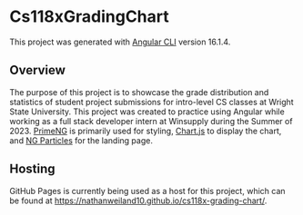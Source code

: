 # Cs118xGradingChart

This project was generated with [Angular CLI](https://github.com/angular/angular-cli) version 16.1.4.

## Overview

The purpose of this project is to showcase the grade distribution and statistics of student project submissions for
intro-level CS classes at Wright State University. This project was created to practice using Angular while working as a
full stack developer intern at Winsupply during the Summer of 2023. [PrimeNG](https://primeng.org/) is primarily used
for styling, [Chart.js](https://www.chartjs.org/) to display the chart,
and [NG Particles](https://www.npmjs.com/package/ng-particles) for the landing page.

## Hosting

GitHub Pages is currently being used as a host for this project, which can be found
at https://nathanweiland10.github.io/cs118x-grading-chart/.

